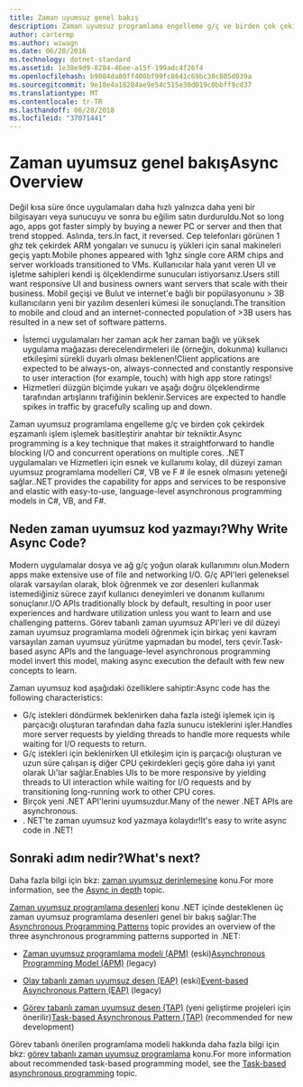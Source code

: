 ```yaml
---
title: Zaman uyumsuz genel bakış
description: Zaman uyumsuz programlama engelleme g/ç ve birden çok çekirdek eşzamanlı işlem işlemek basitleştirir anahtar bir yöntem nasıl olduğunu öğrenin.
author: cartermp
ms.author: wiwagn
ms.date: 06/20/2016
ms.technology: dotnet-standard
ms.assetid: 1e38e9d9-8284-46ee-a15f-199adc4f26f4
ms.openlocfilehash: b9084da80ff400bf99fc8641c69bc38c805d039a
ms.sourcegitcommit: 9e18e4a18284ae9e54c515e30d019c0bbff9cd37
ms.translationtype: MT
ms.contentlocale: tr-TR
ms.lasthandoff: 06/28/2018
ms.locfileid: "37071441"
---
```

# <a name="async-overview"></a><span data-ttu-id="4b1a9-103">Zaman uyumsuz genel bakış</span><span class="sxs-lookup"><span data-stu-id="4b1a9-103">Async Overview</span></span>

<span data-ttu-id="4b1a9-104">Değil kısa süre önce uygulamaları daha hızlı yalnızca daha yeni bir bilgisayarı veya sunucuyu ve sonra bu eğilim satın durduruldu.</span><span class="sxs-lookup"><span data-stu-id="4b1a9-104">Not so long ago, apps got faster simply by buying a newer PC or server and then that trend stopped.</span></span> <span data-ttu-id="4b1a9-105">Aslında, ters.</span><span class="sxs-lookup"><span data-stu-id="4b1a9-105">In fact, it reversed.</span></span> <span data-ttu-id="4b1a9-106">Cep telefonları görünen 1 ghz tek çekirdek ARM yongaları ve sunucu iş yükleri için sanal makineleri geçiş yaptı.</span><span class="sxs-lookup"><span data-stu-id="4b1a9-106">Mobile phones appeared with 1ghz single core ARM chips and server workloads transitioned to VMs.</span></span> <span data-ttu-id="4b1a9-107">Kullanıcılar hala yanıt veren UI ve işletme sahipleri kendi iş ölçeklendirme sunucuları istiyorsanız.</span><span class="sxs-lookup"><span data-stu-id="4b1a9-107">Users still want responsive UI and business owners want servers that scale with their business.</span></span> <span data-ttu-id="4b1a9-108">Mobil geçişi ve Bulut ve internet'e bağlı bir popülasyonunu > 3B kullanıcıların yeni bir yazılım desenleri kümesi ile sonuçlandı.</span><span class="sxs-lookup"><span data-stu-id="4b1a9-108">The transition to mobile and cloud and an internet-connected population of >3B users has resulted in a new set of software patterns.</span></span> 

* <span data-ttu-id="4b1a9-109">İstemci uygulamaları her zaman açık her zaman bağlı ve yüksek uygulama mağazası derecelendirmeleri ile (örneğin, dokunma) kullanıcı etkileşimi sürekli duyarlı olması beklenen!</span><span class="sxs-lookup"><span data-stu-id="4b1a9-109">Client applications are expected to be always-on, always-connected and constantly responsive to user interaction (for example, touch) with high app store ratings!</span></span>
* <span data-ttu-id="4b1a9-110">Hizmetleri düzgün biçimde yukarı ve aşağı doğru ölçeklendirme tarafından artışlarını trafiğinin beklenir.</span><span class="sxs-lookup"><span data-stu-id="4b1a9-110">Services are expected to handle spikes in traffic by gracefully scaling up and down.</span></span> 

<span data-ttu-id="4b1a9-111">Zaman uyumsuz programlama engelleme g/ç ve birden çok çekirdek eşzamanlı işlem işlemek basitleştirir anahtar bir tekniktir.</span><span class="sxs-lookup"><span data-stu-id="4b1a9-111">Async programming is a key technique that makes it straightforward to handle blocking I/O and concurrent operations on multiple cores.</span></span> <span data-ttu-id="4b1a9-112">.NET uygulamaları ve Hizmetleri için esnek ve kullanımı kolay, dil düzeyi zaman uyumsuz programlama modelleri C#, VB ve F # ile esnek olmasını yeteneği sağlar.</span><span class="sxs-lookup"><span data-stu-id="4b1a9-112">.NET provides the capability for apps and services to be responsive and elastic with easy-to-use, language-level asynchronous programming models in C#, VB, and F#.</span></span>

## <a name="why-write-async-code"></a><span data-ttu-id="4b1a9-113">Neden zaman uyumsuz kod yazmayı?</span><span class="sxs-lookup"><span data-stu-id="4b1a9-113">Why Write Async Code?</span></span>

<span data-ttu-id="4b1a9-114">Modern uygulamalar dosya ve ağ g/ç yoğun olarak kullanımını olun.</span><span class="sxs-lookup"><span data-stu-id="4b1a9-114">Modern apps make extensive use of file and networking I/O.</span></span> <span data-ttu-id="4b1a9-115">G/ç API'leri geleneksel olarak varsayılan olarak, blok öğrenmek ve zor desenleri kullanmak istemediğiniz sürece zayıf kullanıcı deneyimleri ve donanım kullanımı sonuçlanır.</span><span class="sxs-lookup"><span data-stu-id="4b1a9-115">I/O APIs traditionally block by default, resulting in poor user experiences and hardware utilization unless you want to learn and use challenging patterns.</span></span> <span data-ttu-id="4b1a9-116">Görev tabanlı zaman uyumsuz API'leri ve dil düzeyi zaman uyumsuz programlama modeli öğrenmek için birkaç yeni kavram varsayılan zaman uyumsuz yürütme yapmadan bu model, ters çevir.</span><span class="sxs-lookup"><span data-stu-id="4b1a9-116">Task-based async APIs and the language-level asynchronous programming model invert this model, making async execution the default with few new concepts to learn.</span></span>

<span data-ttu-id="4b1a9-117">Zaman uyumsuz kod aşağıdaki özelliklere sahiptir:</span><span class="sxs-lookup"><span data-stu-id="4b1a9-117">Async code has the following characteristics:</span></span>

* <span data-ttu-id="4b1a9-118">G/ç istekleri döndürmek beklenirken daha fazla isteği işlemek için iş parçacığı oluşturan tarafından daha fazla sunucu isteklerini işler.</span><span class="sxs-lookup"><span data-stu-id="4b1a9-118">Handles more server requests by yielding threads to handle more requests while waiting for I/O requests to return.</span></span>
* <span data-ttu-id="4b1a9-119">G/ç istekleri için beklenirken UI etkileşim için iş parçacığı oluşturan ve uzun süre çalışan iş diğer CPU çekirdekleri geçiş göre daha iyi yanıt olarak Uı'lar sağlar.</span><span class="sxs-lookup"><span data-stu-id="4b1a9-119">Enables UIs to be more responsive by yielding threads to UI interaction while waiting for I/O requests and by transitioning long-running work to other CPU cores.</span></span>
* <span data-ttu-id="4b1a9-120">Birçok yeni .NET API'lerini uyumsuzdur.</span><span class="sxs-lookup"><span data-stu-id="4b1a9-120">Many of the newer .NET APIs are asynchronous.</span></span>
* <span data-ttu-id="4b1a9-121">. NET'te zaman uyumsuz kod yazmaya kolaydır!</span><span class="sxs-lookup"><span data-stu-id="4b1a9-121">It's easy to write async code in .NET!</span></span>

## <a name="whats-next"></a><span data-ttu-id="4b1a9-122">Sonraki adım nedir?</span><span class="sxs-lookup"><span data-stu-id="4b1a9-122">What's next?</span></span>

<span data-ttu-id="4b1a9-123">Daha fazla bilgi için bkz: [zaman uyumsuz derinlemesine](async-in-depth.md) konu.</span><span class="sxs-lookup"><span data-stu-id="4b1a9-123">For more information, see the [Async in depth](async-in-depth.md) topic.</span></span>

<span data-ttu-id="4b1a9-124">[Zaman uyumsuz programlama desenleri](asynchronous-programming-patterns/index.md) konu .NET içinde desteklenen üç zaman uyumsuz programlama desenleri genel bir bakış sağlar:</span><span class="sxs-lookup"><span data-stu-id="4b1a9-124">The [Asynchronous Programming Patterns](asynchronous-programming-patterns/index.md) topic provides an overview of the three asynchronous programming patterns supported in .NET:</span></span>  
  
-   <span data-ttu-id="4b1a9-125">[Zaman uyumsuz programlama modeli (APM)](asynchronous-programming-patterns/asynchronous-programming-model-apm.md) (eski)</span><span class="sxs-lookup"><span data-stu-id="4b1a9-125">[Asynchronous Programming Model (APM)](asynchronous-programming-patterns/asynchronous-programming-model-apm.md) (legacy)</span></span>  
  
-   <span data-ttu-id="4b1a9-126">[Olay tabanlı zaman uyumsuz desen (EAP)](asynchronous-programming-patterns/event-based-asynchronous-pattern-eap.md) (eski)</span><span class="sxs-lookup"><span data-stu-id="4b1a9-126">[Event-based Asynchronous Pattern (EAP)](asynchronous-programming-patterns/event-based-asynchronous-pattern-eap.md) (legacy)</span></span>  
  
-   <span data-ttu-id="4b1a9-127">[Görev tabanlı zaman uyumsuz desen (TAP)](asynchronous-programming-patterns/task-based-asynchronous-pattern-tap.md) (yeni geliştirme projeleri için önerilir)</span><span class="sxs-lookup"><span data-stu-id="4b1a9-127">[Task-based Asynchronous Pattern (TAP)](asynchronous-programming-patterns/task-based-asynchronous-pattern-tap.md) (recommended for new development)</span></span>  

<span data-ttu-id="4b1a9-128">Görev tabanlı önerilen programlama modeli hakkında daha fazla bilgi için bkz: [görev tabanlı zaman uyumsuz programlama](parallel-programming/task-based-asynchronous-programming.md) konu.</span><span class="sxs-lookup"><span data-stu-id="4b1a9-128">For more information about recommended task-based programming model, see the [Task-based asynchronous programming](parallel-programming/task-based-asynchronous-programming.md) topic.</span></span>

